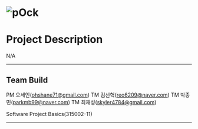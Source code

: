 # ![pOck](https://user-images.githubusercontent.com/33196727/110328940-51f21480-805f-11eb-83ab-2c4dbc034e1f.png)

# Project Description
N/A

---

## Team Build
PM 오세인(ohshane71@gmail.com)
TM 김선혁(reo6209@naver.com)
TM 박종민(parkmb99@naver.com)
TM 최재성(skyler4784@gmail.com)

Software Project Basics(315002-11)

---

